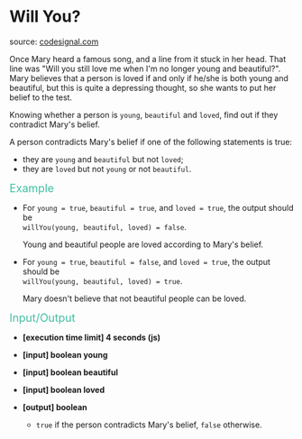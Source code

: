 <h1>Will You?</h1>
<p>source: <a href="https://www.codesignal.com/">codesignal.com</a>
<div><p>Once Mary heard a famous song, and a line from it stuck in her head. That line was "Will you still love me when I'm no longer young and beautiful?". Mary believes that a person is loved if and only if he/she is both young and beautiful, but this is quite a depressing thought, so she wants to put her belief to the test.</p>
<p>Knowing whether a person is <code>young</code>, <code>beautiful</code> and <code>loved</code>, find out if they contradict Mary's belief.</p>
<p>A person contradicts Mary's belief if one of the following statements is true:</p>
<ul>
<li>they are <code>young</code> and <code>beautiful</code> but not <code>loved</code>;</li>
<li>they are <code>loved</code> but not <code>young</code> or not <code>beautiful</code>.</li>
</ul>
<p><span style="color:#44BFA3;font-size:1.4em">Example</span></p>
<ul>
<li>
<p>For <code>young = true</code>, <code>beautiful = true</code>, and <code>loved = true</code>, the output should be<br>
<code>willYou(young, beautiful, loved) = false</code>.</p>
<p>Young and beautiful people are loved according to Mary's belief.</p>
</li>
<li>
<p>For <code>young = true</code>, <code>beautiful = false</code>, and <code>loved = true</code>, the output should be<br>
<code>willYou(young, beautiful, loved) = true</code>.</p>
<p>Mary doesn't believe that not beautiful people can be loved.</p>
</li>
</ul>
<p><span style="color:#44BFA3;font-size:1.4em">Input/Output</span></p>
<ul>
<li>
<p><strong>[execution time limit] 4 seconds (js)</strong></p>
</li>
<li>
<p><strong>[input] boolean young</strong></p>
</li>
<li>
<p><strong>[input] boolean beautiful</strong></p>
</li>
<li>
<p><strong>[input] boolean loved</strong></p>
</li>
<li>
<p><strong>[output] boolean</strong></p>
<ul>
<li><code>true</code> if the person contradicts Mary's belief, <code>false</code> otherwise.</li>
</ul>
</li>
</ul>
</div>